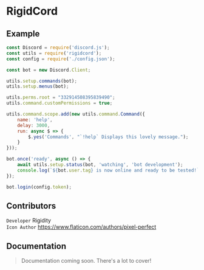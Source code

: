 # RigidCord

## Example
```js
const Discord = require('discord.js');
const utils = require('rigidcord');
const config = require('./config.json');

const bot = new Discord.Client;

utils.setup.commands(bot);
utils.setup.menus(bot);

utils.perms.root = "332914508395839490";
utils.command.customPermissions = true;

utils.command.scope.add(new utils.command.Command({
	name: 'help',
	delay: 3000,
	run: async $ => {
		$.yes('Commands', "`!help` Displays this lovely message.");
	}
}));

bot.once('ready', async () => {
	await utils.setup.status(bot, 'watching', 'bot development');
	console.log(`${bot.user.tag} is now online and ready to be tested!`);
});

bot.login(config.token);
```

## Contributors
`Developer` Rigidity  
`Icon Author` https://www.flaticon.com/authors/pixel-perfect  

## Documentation
> Documentation coming soon. There's a lot to cover!